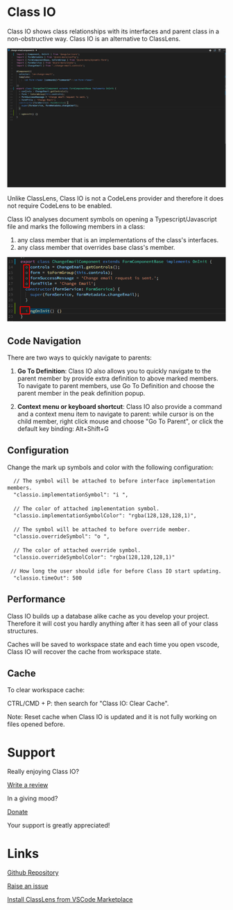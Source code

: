 # Class IO

Class IO shows class relationships with its interfaces and parent class in a non-obstructive way. Class IO is an alternative to ClassLens.

![ClassIO](./classio.gif)

Unlike ClassLens, Class IO is not a CodeLens provider and therefore it does not require CodeLens to be enabled.

Class IO analyses document symbols on opening a Typescript/Javascript file and marks the following members in a class:

1.  any class member that is an implementations of the class's interfaces.
2.  any class member that overrides base class's member.

![ClassIO](./classio-screen.png)

## Code Navigation

There are two ways to quickly navigate to parents:

1.  **Go To Definition**: Class IO also allows you to quickly navigate to the parent member by provide extra definition to above marked members. To navigate to parent members, use Go To Definition and choose the parent member in the peak definition popup.

2.  **Context menu or keyboard shortcut**: Class IO also provide a command and a context menu item to navigate to parent: while cursor is on the child member, right click mouse and choose "Go To Parent", or click the default key binding: Alt+Shift+G

## Configuration

Change the mark up symbols and color with the following configuration:

```
  // The symbol will be attached to before interface implementation members.
  "classio.implementationSymbol": "i ",

  // The color of attached implementation symbol.
  "classio.implementationSymbolColor": "rgba(128,128,128,1)",

  // The symbol will be attached to before override member.
  "classio.overrideSymbol": "o ",

  // The color of attached override symbol.
  "classio.overrideSymbolColor": "rgba(128,128,128,1)"

 // How long the user should idle for before Class IO start updating.
  "classio.timeOut": 500
```

## Performance

Class IO builds up a database alike cache as you develop your project. Therefore it will cost you hardly anything after it has seen all of your class structures.

Caches will be saved to workspace state and each time you open vscode, Class IO will recover the cache from workspace state.

## Cache

To clear workspace cache:

CTRL/CMD + P: then search for "Class IO: Clear Cache".

Note: Reset cache when Class IO is updated and it is not fully working on files opened before.

# Support

Really enjoying Class IO?

[Write a review](https://marketplace.visualstudio.com/items?itemName=rexebin.classio#review-details)

In a giving mood?

[Donate](https://www.paypal.me/rexebin)

Your support is greatly appreciated!

# Links

[Github Repository](https://github.com/rexebin/classio)

[Raise an issue](https://github.com/rexebin/classio/issues)

[Install ClassLens from VSCode Marketplace](https://marketplace.visualstudio.com/items?itemName=rexebin.classio)
